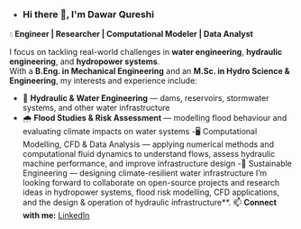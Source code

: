- ### Hi there 👋, I'm Dawar  Qureshi

💧 **Engineer | Researcher | Computational Modeler | Data Analyst**

I focus on tackling real-world challenges in **water engineering**, **hydraulic engineering**, and **hydropower systems**.  
With a **B.Eng. in Mechanical Engineering** and an **M.Sc. in Hydro Science & Engineering**, my interests and experience include:

- 🌊 **Hydraulic & Water Engineering** — dams, reservoirs, stormwater systems, and other water infrastructure
- 🌧️ **Flood Studies & Risk Assessment** — modelling flood behaviour and evaluating climate impacts on water systems
-🖥️ Computational Modelling, CFD & Data Analysis — applying numerical methods and computational fluid dynamics to understand flows, assess hydraulic machine performance, and improve infrastructure design
-🌱 Sustainable Engineering — designing climate-resilient water infrastructure
I’m looking forward to collaborate on open-source projects and research ideas in hydropower systems, flood risk modelling, CFD applications, and the design & operation of hydraulic infrastructure**.
📫 **Connect with me:** [LinkedIn](https://www.linkedin.com/in/dawar-qureshi-7284b089/)


<!---
Dawar-812/Dawar-812 is a ✨ special ✨ repository because its `README.md` (this file) appears on your GitHub profile.
You can click the Preview link to take a look at your changes.
--->
